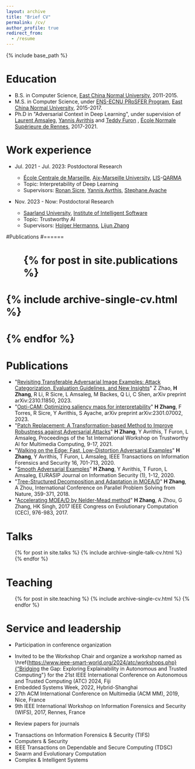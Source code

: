 ```yaml
---
layout: archive
title: "Brief CV"
permalink: /cv/
author_profile: true
redirect_from:
  - /resume
---
```


{% include base_path %}

Education
======
* B.S. in Computer Science, [East China Normal University](https://www.ecnu.edu.cn/), 2011-2015.
* M.S. in Computer Science, under [ENS-ECNU PRoSFER Program](http://www.ens-rennes.fr/prosfer/programme-prosfer-east-china-normal-university-276624.kjsp), [East China Normal University](https://www.ecnu.edu.cn/), 2015-2017.
* Ph.D in "Adversarial Context in Deep Learning", under supervision of [Laurent Amsaleg](http://people.rennes.inria.fr/Laurent.Amsaleg/), [Yannis Avrithis](https://avrithis.net/) and [Teddy Furon](http://people.rennes.inria.fr/Teddy.Furon/website/Welcome.html) , [École Normale Supérieure de Rennes](http://www.ens-rennes.fr/), 2017-2021.

Work experience
======
* Jul. 2021 - Jul. 2023: Postdoctoral Research
  * [École Centrale de Marseille](https://www.centrale-marseille.fr/), [Aix-Marseille University](https://www.univ-amu.fr/en), [LIS](https://www.lis-lab.fr/)-[QARMA](https://qarma.lis-lab.fr/)
  * Topic: Interpretability of Deep Learning
  * Supervisors: [Ronan Sicre](https://pageperso.lis-lab.fr/~ronan.sicre/wordpress/), [Yannis Avrthis](https://avrithis.net/), [Stephane Ayache](https://stephane-ayache.pedaweb.univ-amu.fr/wordpress/)

* Nov. 2023 - Now: Postdoctoral Research
  * [Saarland University](https://saarland-informatics-campus.de/en/), [Institute of Intelligent Software](http://www.gziis.org.cn/)
  * Topic: Trustworthy AI
  * Supervisors: [Holger Hermanns](https://depend.cs.uni-saarland.de/~hermanns/), [Lijun Zhang](https://tis.ios.ac.cn/people/lijun-zhang/)
  
#Publications
#======
#  <ul>{% for post in site.publications %}
#    {% include archive-single-cv.html %}
#  {% endfor %}</ul>
#

Publications
===============
* "[Revisiting Transferable Adversarial Image Examples: Attack Categorization, Evaluation Guidelines, and New Insights](https://arxiv.org/abs/2310.11850)"
Z Zhao, __H Zhang__, R Li, R Sicre, L Amsaleg, M Backes, Q Li, C Shen,
arXiv preprint arXiv:2310.11850, 2023.
* "[Opti-CAM: Optimizing saliency maps for interpretability](https://arxiv.org/pdf/2301.07002.pdf)"
__H Zhang__, F Torres, R Sicre, Y Avrithis, S Ayache,
arXiv preprint arXiv:2301.07002, 2023.
* "[Patch Replacement: A Transformation-based Method to Improve Robustness against Adversarial Attacks](https://hal.archives-ouvertes.fr/hal-03363999/file/workshop.pdf)"
__H Zhang__, Y Avrithis, T Furon, L Amsaleg,
Proceedings of the 1st International Workshop on Trustworthy AI for Multimedia Computing, 9-17, 2021.
* "[Walking on the Edge: Fast, Low-Distortion Adversarial Examples](https://arxiv.org/abs/1912.02153)"
__H Zhang__, Y Avrithis, T Furon, L Amsaleg,
IEEE Transactions on Information Forensics and Security 16, 701-713, 2020.
* "[Smooth Adversarial Examples](https://arxiv.org/abs/1903.11862)"
__H Zhang__, Y Avrithis, T Furon, L Amsaleg,
EURASIP Journal on Information Security (1), 1-12, 2020.
* "[Tree-Structured Decomposition and Adaptation in MOEA/D](https://link.springer.com/chapter/10.1007/978-3-319-99253-2_29)"
__H Zhang__, A Zhou,
International Conference on Parallel Problem Solving from Nature, 359-371, 2018.
* "[Accelerating MOEA/D by Nelder-Mead method](https://ieeexplore.ieee.org/document/7969414/)"
__H Zhang__, A Zhou, G Zhang, HK Singh,
2017 IEEE Congress on Evolutionary Computation (CEC), 976-983, 2017.
  
Talks
======
  <ul>{% for post in site.talks %}
    {% include archive-single-talk-cv.html %}
  {% endfor %}</ul>
  
Teaching
======
  <ul>{% for post in site.teaching %}
    {% include archive-single-cv.html %}
  {% endfor %}</ul>
  
Service and leadership
======
*  Participation in conference organization
- Invited to be the Workshop Chair and organize a workshop named as \href{https://www.ieee-smart-world.org/2024/atc/workshops.php}{“Bridging the Gap: Exploring Explainability in Autonomous and Trusted Computing"} for the 21st IEEE International Conference on Autonomous and Trusted Computing (ATC) 2024, Fiji
- Embedded Systems Week, 2022, Hybrid-Shanghai
- 27th ACM International Conference on Multimedia (ACM MM), 2019, Nice, France
- 9th IEEE International Workshop on Information Forensics and Security (WIFS), 2017, Rennes, France
       
*  Review papers for journals
       
- Transactions on Information Forensics \& Security (TIFS)
- Computers \& Security
- IEEE Transactions on Dependable and Secure Computing (TDSC)
- Swarm and Evolutionary Computation
- Complex \& Intelligent Systems
       
